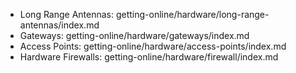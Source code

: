 
- <i class="hgi-stroke hgi-internet-antenna-03"></i> Long Range Antennas: getting-online/hardware/long-range-antennas/index.md
- <i class="hgi-stroke hgi-router-02"></i> Gateways: getting-online/hardware/gateways/index.md
- <i class="hgi-stroke hgi-wifi-lock"></i> Access Points: getting-online/hardware/access-points/index.md
- <i class="hgi-stroke hgi-fire-security"></i> Hardware Firewalls: getting-online/hardware/firewall/index.md